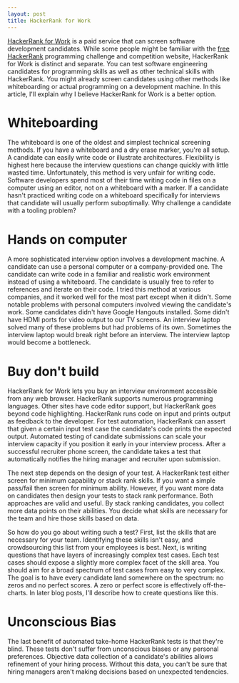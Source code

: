 ```yaml
---
layout: post
title: HackerRank for Work
---
```


[HackerRank for Work](https://www.hackerrank.com/work/) is a paid service that can screen software development candidates. While some people might be familiar with the [free HackerRank](https://www.hackerrank.com/) programming challenge and competition website, HackerRank for Work is distinct and separate. You can test software engineering candidates for programming skills as well as other technical skills with HackerRank. You might already screen candidates using other methods like whiteboarding or actual programming on a development machine. In this article, I'll explain why I believe HackerRank for Work is a better option.

# Whiteboarding

The whiteboard is one of the oldest and simplest technical screening methods. If you have a whiteboard and a dry erase marker, you're all setup. A candidate can easily write code or illustrate architectures. Flexibility is highest here because the interview questions can change quickly with little wasted time. Unfortunately, this method is very unfair for writing code. Software developers spend most of their time writing code in files on a computer using an editor, not on a whiteboard with a marker. If a candidate hasn't practiced writing code on a whiteboard specifically for interviews that candidate will usually perform suboptimally. Why challenge a candidate with a tooling problem?

# Hands on computer

A more sophisticated interview option involves a development machine. A candidate can use a personal computer or a company-provided one. The candidate can write code in a familiar and realistic work environment instead of using a whiteboard. The candidate is usually free to refer to references and iterate on their code. I tried this method at various companies, and it worked well for the most part except when it didn't. Some notable problems with personal computers involved viewing the candidate's work. Some candidates didn't have Google Hangouts installed. Some didn't have HDMI ports for video output to our TV screens. An interview laptop solved many of these problems but had problems of its own. Sometimes the interview laptop would break right before an interview. The interview laptop would become a bottleneck.

# Buy don't build

HackerRank for Work lets you buy an interview environment accessible from any web browser. HackerRank supports numerous programming languages. Other sites have code editor support, but HackerRank goes beyond code highlighting. HackerRank runs code on input and prints output as feedback to the developer. For test automation, HackerRank can assert that given a certain input test case the candidate's code prints the expected output. Automated testing of candidate submissions can scale your interview capacity if you position it early in your interview process. After a successful recruiter phone screen, the candidate takes a test that automatically notifies the hiring manager and recruiter upon submission.

The next step depends on the design of your test. A HackerRank test either screen for minimum capability or stack rank skills. If you want a simple pass/fail then screen for minimum ability. However, if you want more data on candidates then design your tests to stack rank performance. Both approaches are valid and useful. By stack ranking candidates, you collect more data points on their abilities. You decide what skills are necessary for the team and hire those skills based on data.

So how do you go about writing such a test? First, list the skills that are necessary for your team. Identifying these skills isn't easy, and crowdsourcing this list from your employees is best. Next, is writing questions that have layers of increasingly complex test cases. Each test cases should expose a slightly more complex facet of the skill area. You should aim for a broad spectrum of test cases from easy to very complex. The goal is to have every candidate land somewhere on the spectrum: no zeros and no perfect scores. A zero or perfect score is effectively off-the-charts. In later blog posts, I'll describe how to create questions like this.

# Unconscious Bias

The last benefit of automated take-home HackerRank tests is that they're blind. These tests don't suffer from unconscious biases or any personal preferences. Objective data collection of a candidate's abilities allows refinement of your hiring process. Without this data, you can't be sure that hiring managers aren't making decisions based on unexpected tendencies.
